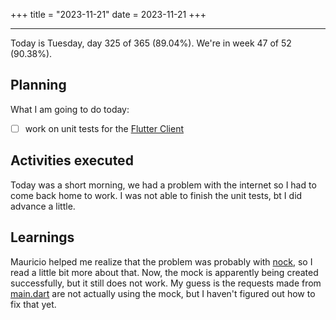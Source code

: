 +++
title = "2023-11-21"
date = 2023-11-21
+++

---

Today is Tuesday, day 325 of 365 (89.04%). We're in week 47 of 52 (90.38%).

## Planning

What I am going to do today:

- [ ] work on unit tests for the [Flutter Client](https://github.com/OmnicodeSolutions/luisa_drf_flutter_client)

## Activities executed

Today was a short morning, we had a problem with the internet so I had to come back home to work. I was not able to finish the unit tests, bt I did advance a little.

## Learnings

Mauricio helped me realize that the problem was probably with [nock](https://pub.dev/packages/nock), so I read a little bit more about that. Now, the mock is apparently being created successfully, but it still does not work. My guess is the requests made from [main.dart](https://github.com/OmnicodeSolutions/luisa_drf_flutter_client/blob/main/lib/main.dart) are not actually using the mock, but I haven't figured out how to fix that yet.
